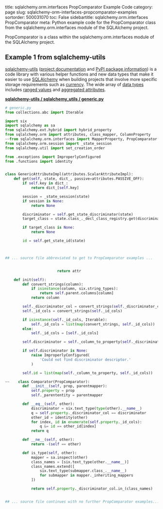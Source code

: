 title: sqlalchemy.orm.interfaces PropComparator Example Code
category: page
slug: sqlalchemy-orm-interfaces-propcomparator-examples
sortorder: 500031070
toc: False
sidebartitle: sqlalchemy.orm.interfaces PropComparator
meta: Python example code for the PropComparator class from the sqlalchemy.orm.interfaces module of the SQLAlchemy project.


PropComparator is a class within the sqlalchemy.orm.interfaces module of the SQLAlchemy project.


## Example 1 from sqlalchemy-utils
[sqlalchemy-utils](https://github.com/kvesteri/sqlalchemy-utils)
([project documentation](https://sqlalchemy-utils.readthedocs.io/en/latest/)
and
[PyPI package information](https://pypi.org/project/SQLAlchemy-Utils/))
is a code library with various helper functions and new data types
that make it easier to use [SQLAlchemy](/sqlalchemy.html) when building
projects that involve more specific storage requirements such as
[currency](https://sqlalchemy-utils.readthedocs.io/en/latest/data_types.html#module-sqlalchemy_utils.types.currency).
The wide array of
[data types](https://sqlalchemy-utils.readthedocs.io/en/latest/data_types.html)
includes [ranged values](https://sqlalchemy-utils.readthedocs.io/en/latest/range_data_types.html)
and [aggregated attributes](https://sqlalchemy-utils.readthedocs.io/en/latest/aggregates.html).

[**sqlalchemy-utils / sqlalchemy_utils / generic.py**](https://github.com/kvesteri/sqlalchemy-utils/blob/master/sqlalchemy_utils/./generic.py)

```python
# generic.py
from collections.abc import Iterable

import six
import sqlalchemy as sa
from sqlalchemy.ext.hybrid import hybrid_property
from sqlalchemy.orm import attributes, class_mapper, ColumnProperty
~~from sqlalchemy.orm.interfaces import MapperProperty, PropComparator
from sqlalchemy.orm.session import _state_session
from sqlalchemy.util import set_creation_order

from .exceptions import ImproperlyConfigured
from .functions import identity


class GenericAttributeImpl(attributes.ScalarAttributeImpl):
    def get(self, state, dict_, passive=attributes.PASSIVE_OFF):
        if self.key in dict_:
            return dict_[self.key]

        session = _state_session(state)
        if session is None:
            return None

        discriminator = self.get_state_discriminator(state)
        target_class = state.class_._decl_class_registry.get(discriminator)

        if target_class is None:
            return None

        id = self.get_state_id(state)



## ... source file abbreviated to get to PropComparator examples ...


                        return attr

    def init(self):
        def convert_strings(column):
            if isinstance(column, six.string_types):
                return self.parent.columns[column]
            return column

        self._discriminator_col = convert_strings(self._discriminator_col)
        self._id_cols = convert_strings(self._id_cols)

        if isinstance(self._id_cols, Iterable):
            self._id_cols = list(map(convert_strings, self._id_cols))
        else:
            self._id_cols = [self._id_cols]

        self.discriminator = self._column_to_property(self._discriminator_col)

        if self.discriminator is None:
            raise ImproperlyConfigured(
                'Could not find discriminator descriptor.'
            )

        self.id = list(map(self._column_to_property, self._id_cols))

~~    class Comparator(PropComparator):
        def __init__(self, prop, parentmapper):
            self.property = prop
            self._parententity = parentmapper

        def __eq__(self, other):
            discriminator = six.text_type(type(other).__name__)
            q = self.property._discriminator_col == discriminator
            other_id = identity(other)
            for index, id in enumerate(self.property._id_cols):
                q &= id == other_id[index]
            return q

        def __ne__(self, other):
            return -(self == other)

        def is_type(self, other):
            mapper = sa.inspect(other)
            class_names = [six.text_type(other.__name__)]
            class_names.extend([
                six.text_type(submapper.class_.__name__)
                for submapper in mapper._inheriting_mappers
            ])

            return self.property._discriminator_col.in_(class_names)


## ... source file continues with no further PropComparator examples...

```

